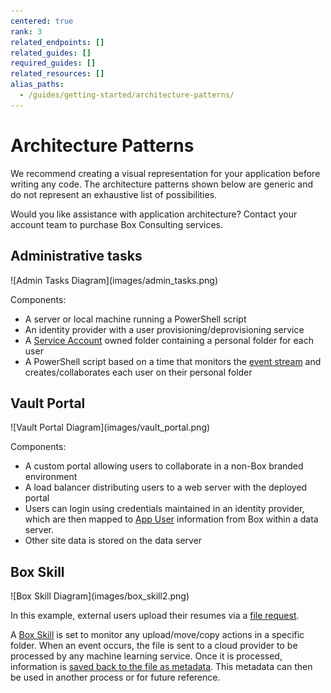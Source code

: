 ```yaml
---
centered: true
rank: 3
related_endpoints: []
related_guides: []
required_guides: []
related_resources: []
alias_paths:
  - /guides/getting-started/architecture-patterns/
---
```


# Architecture Patterns

We recommend creating a visual representation for your application before
writing any code. The architecture patterns shown below are generic and do not
represent an exhaustive list of possibilities.

<Message type='tip'>
  Would you like assistance with application architecture?
  Contact your account team to purchase Box Consulting services.
</Message>

## Administrative tasks

<ImageFrame center shadow border>
![Admin Tasks Diagram](images/admin_tasks.png)
</ImageFrame>

Components:

- A server or local machine running a PowerShell script
- An identity provider with a user provisioning/deprovisioning service
- A [Service Account][sa] owned folder containing a personal folder for each user
- A PowerShell script based on a time that monitors the [event stream][events] and creates/collaborates each user on their personal folder

## Vault Portal

<ImageFrame center shadow border>
![Vault Portal Diagram](images/vault_portal.png)
</ImageFrame>

Components:

- A custom portal allowing users to collaborate in a non-Box branded environment
- A load balancer distributing users to a web server with the deployed portal
- Users can login using credentials maintained in an identity provider, which are then mapped to [App User][au] information from Box within a data server.
- Other site data is stored on the data server

## Box Skill

<ImageFrame center shadow border>
![Box Skill Diagram](images/box_skill2.png)
</ImageFrame>

In this example, external users upload their resumes via a [file request][fr].

A [Box Skill][skill] is set to monitor any upload/move/copy actions in a
specific folder. When an event occurs, the file is sent to a cloud provider to
be processed by any machine learning service. Once it is processed, information
is [saved back to the file as metadata][metadata]. This metadata can then be
used in another process or for future reference.

[usermodel]:page://platform/appendix/user-models
[auth]: g://authentication
[apptype]: g://applications/app-types/select
[events]: e://resources/event
[userevents]: g://events/user-events/for-user
[sa]: page://platform/user-types/#service-account
<!-- i18n-enable localize-links -->

[fr]: https://support.box.com/hc/en-us/articles/360045304813-Using-File-Request-to-get-Content-from-Anyone

<!-- i18n-disable localize-links -->
[skill]: g://applications/app-types/custom-skills
[au]: page://platform/user-types/#app-user
[metadata]: e://post-files-id-metadata-global-boxSkillsCards
